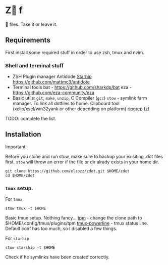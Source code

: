 # Z f

 files. Take it or leave it.

## Requirements
First install some required stuff in order to use zsh, tmux and nvim.

### Shell and terminal stuff

- ZSH Plugin manager Antidode
    [Starhip](https:\\starship.rs)
    https://github.com/mattmc3/antidote
- Terminal tools
    bat - https://github.com/sharkdp/bat
    eza - https://github.com/eza-community/eza
- Basic utils: `git`, `make`, `unzip`, C Compiler (`gcc`)
    `stow` - symlink farm manager. To link all dotfiles to home.
    Clipboard tool (xclip/xsel/win32yank or other depending on platform)
    [ripgrep](https://github.com/BurntSushi/ripgrep#installation)
    [fzf](https://github.com/junegunn/fzf#installation)

TODO: complete the list.

## Installation

> [!IMPORTANT]
> Before you clone and run stow, make sure to backup your exisiting .dot files first.
> `stow` will throw an error if the file or dir alrady exists in your home dir.

```
git clone https://github.com/elzozz/zdot.git $HOME/zdot
cd $HOME/zdot
```

### `tmux` setup.

For `tmux`
```
stow tmux -t $HOME
```
Basic tmux setup. Nothing fancy...
[tpm](https://github.com/tmux-plugins/tpm) - change the clone path to $HOME/.config/tmux/plugins/tpm
[tmux-powerline](https://github.com/erikw/tmux-powerline) - tmux status line. Default conf has too much, so I disabled a few things.

For `starhip`
```
stow starship -t $HOME
```

Check if he symlinks have been created correctly.
